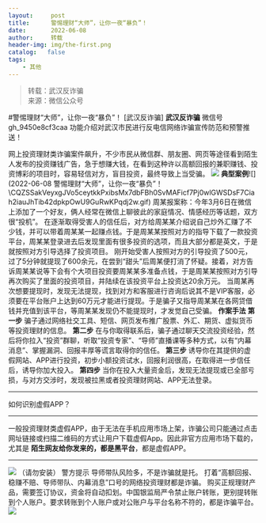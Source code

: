 ```yaml
---
layout:     post
title:      警惕理财“大师”，让你一夜“暴负”！
date:       2022-06-08
author:     转载
header-img: img/the-first.png
catalog:   false
tags:
    - 其他
---
```


<blockquote><p>转载：武汉反诈骗<br>
来源：微信公众号</p></blockquote>

#警惕理财“大师”，让你一夜“暴负”！
[武汉反诈骗]
**武汉反诈骗**
微信号gh_9450e8cf3caa
功能介绍对武汉市民进行反电信网络诈骗宣传防范和预警推送！

网上投资理财类诈骗案件飙升，不少市民从微信群、朋友圈、网页等途径看到陌生人发布的投资赚钱广告，急于想赚大钱，在看到这种许以高额回报的兼职赚钱、投资博彩的项目时，容易轻信对方，盲目投资，最终导致上当受骗。
![]({{site.baseurl}}/postimg/CQZSSakVeyxgJVo5ceytkkPxibsMx7dbFMAO0oLOYnlG85ueTWF48HHJQ6wYAmwbrkRUoCg8mC7n6D49wluzqEw.gif)
**典型案例**![](2022-06-08
警惕理财“大师”，让你一夜“暴负”！\\CQZSSakVeyxgJVo5ceytkkPxibsMx7dbFBh0SvMAFicf7Pj0wlGWSDsF7Ciah2iauJhTib42dpkpOwU9GuRwKPqdj2w.gif)
周某报案称：今年3月6日在微信上添加了一个好友，俩人经常在微信上聊彼此的家庭情况、情感经历等话题，双方很“投机”。
在逐渐取得受害人的信任后，对方给周某某介绍说自己炒外汇赚了不少钱，并可以带着周某某一起赚点钱。于是周某某按照对方的指导下载了一款投资平台，周某某登录进去后发现里面有很多投资的选项，而且大部分都是英文，于是就按照对方引导选择了投资项目。
刚开始受害人按照对方的引导投资了500元，过了5分钟就提现了600余元，在尝到“甜头”后周某便打消了怀疑。接着，对方告诉周某某说等下会有个大项目投资要周某某多准备点钱，于是周某某按照对方引导再次购买了里面的投资项目，并陆续在该投资平台上投资达20余万元。
当周某再次想要提现时，发现无法提现，找到对方和客服进行咨询后说其不是VIP客服，必须要在平台账户上达到60万元才能进行提现。于是骗子又指导周某某在各网贷借钱并充值到该平台，等周某某发现仍不能提现时，才发觉自己受骗。
**作案手法**
**第一步**
骗子通过网络社交工具、短信、网页发布推广股票、外汇、期货、虚拟货币等投资理财的信息。
**第二步**
在与你取得联系后，骗子通过聊天交流投资经验，然后将你拉入“投资”群聊，听取“投资专家”、“导师”直播课等多种方式，以有“内幕消息”、掌握漏洞、回报丰厚等谎言取得你的信任。
**第三步**
诱导你在其提供的虚假网站、APP进行投资，初步小额投资试水，回报利润很高，在取得进一步信任后，诱导你加大投入。
**第四步**
当你在投入大量资金后，发现无法提现或已全部亏损，与对方交涉时，发现被拉黑或者投资理财网站、APP无法登录。
****
如何识别虚假APP？
****
一般投资理财类虚假APP，由于无法在手机应用市场上架，诈骗公司只能通过点击网址链接或扫描二维码的方式让用户下载虚假App。因此非官方应用市场下载的，尤其是
**陌生网友给你发来的，都是黑平台**，都是虚假APP。
****
![]({{site.baseurl}}/postimg/icF00grzlTn16jJeSHXfZKCwJjGdBrF69afeL5YsVM5UlZPFl21dkibbrsYzThzPY9K0ezfWX5WZ7ZXgbPJa2sWQ.png)
（请勿安装）
警方提示
导师带队风险多，不是诈骗就是托。
打着“高额回报、稳赚不赔、导师带队、内幕消息”口号的网络投资理财都是诈骗。
购买正规理财产品，需要签订协议，资金将自动扣划。中国银监局严令禁止账户转账，更别提转账到个人账户。要求转账到个人账户或对公账户与平台名称不符的，都是诈骗平台。
![]({{site.baseurl}}/postimg/8wBAcE4t1v7uroj8EKYrOGmoiavdznianXEMyppialL6xUqoKKRJcC0SiceCwO175fzDIDvefGTvbLGy02qwOEvXlw.jpeg)
